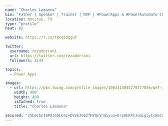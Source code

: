 ```yaml
---
name: "Charles Lamanna"
bio: "Father | Speaker | Trainer | MVP | #PowerApps & #PowerAutomate Community Super User | YouTuber Right-pointing triangle http://youtube.com/c/rezadorrani | Learn - Share - Clockwise rightwards and leftwards open circle arrows"
location: Houston, TX
type: "profile"
heat: 82

website: https://t.co/tAcqSdqguf

twitter:
  username: rezadorrani
  url: https://twitter.com/rezadorrani
  followers: 3144

topics:
  - Power Apps

images:
  - url: https://pbs.twimg.com/profile_images/1063114045270777856/qeT-jpWr_400x400.jpg
    width: 400
    height: 400
    isCached: true
    title: "Charles Lamanna"

secured: "z5beCbn16PAJ6OLUac+DV2k2662fHYQvVndiyuu+0rp0kRPsJumiglyCcWaCagUOpIA4Y+185ksc5T9X2AIhWJHpCbMBXsbbdk+Uznvpub2bCWeKab4F10OOb+kYHrT8whrHNhMPnUEjdnDWtR5yFdoGWfJpmdw3Sdkxmp3SYoAjjksBmvsNtTvVKuMsqGCpNJI2q2p1/uw2HfwMWyXP5qqZI3idYFOSOm+6jEuScKJd0Dq+CyozPWMD2rJPN/I7YKAmqiCi8d3+46Bx5DS4KMhYC34MaB7HTnbQGiAHDL6uFdL+vzZYDnPmATonWGmTITl7p/UsdZ6KtNaDK21JqofKAAGfojAvHPsz7dWzVNgPTDuANOAqqkoS+VR2M132DmefaD2DFa7JMs46EtnDgBnCHgj7aO1gSEXikjgK288=;Xu9i6JT/mbqngID2pb2FSw=="
---
```


